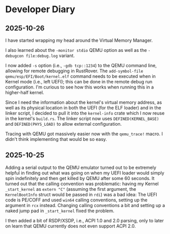 # Developer Diary

## 2025-10-26

I have started wrapping my head around the Virtual Memory Manager.

I also learned about the `-monitor stdio` QEMU option as well as the `-debugcon file:debug.log`
variant.

I now added `-s` option (i.e., `-gdb tcp::1234`) to the QEMU command line, allowing for remote debugging
in RustRover. The `add-symbol-file qemu/esp/EFI/Boot/kernel.elf` command needs to be executed when
in Kernel mode (i.e., left UEFI); this can be done in the remote debug run configuration. I'm curious
to see how this works when running this in a higher-half kernel.

Since I need the information about the kernel's virtual memory address, as well as its physical location
in both the UEFI (for the ELF loader) and in the linker script, I decided to pull it into the `kernel-info`
crate which I now reuse in the kernel's `build.rs`. The linker script now uses `DEFINED(KERNEL_BASE)`
and `DEFINED(PHYS_LOAD)` to allow external configuration.

Tracing with QEMU got massively easier now with the `qemu_trace!` macro. I didn't think implementing
that would be so easy.

## 2025-10-25

Adding a serial output to the QEMU emulator turned out to be extremely helpful in finding out
what was going on when my UEFI loader would simply spin indefinitely and then get killed by QEMU
after some 60 seconds. It turned out that the calling convention was problematic: having my
Kernel `_start_kernel` as `extern "C"` (assuming the first argument, the `KernelBootInfo` struct
would be passed in `rdi`) was a bad idea: The UEFI code is PE/COFF and used `win64` calling conventions,
setting up the argument in `rcx` instead. Changing calling conventions a bit and setting up a naked
jump pad in `_start_kernel` fixed the problem.

I then added a bit of RSDP/XSDP, i.e., ACPI 1.0 and 2.0 parsing, only to later on learn that QEMU
currently does not even support ACPI 2.0.
